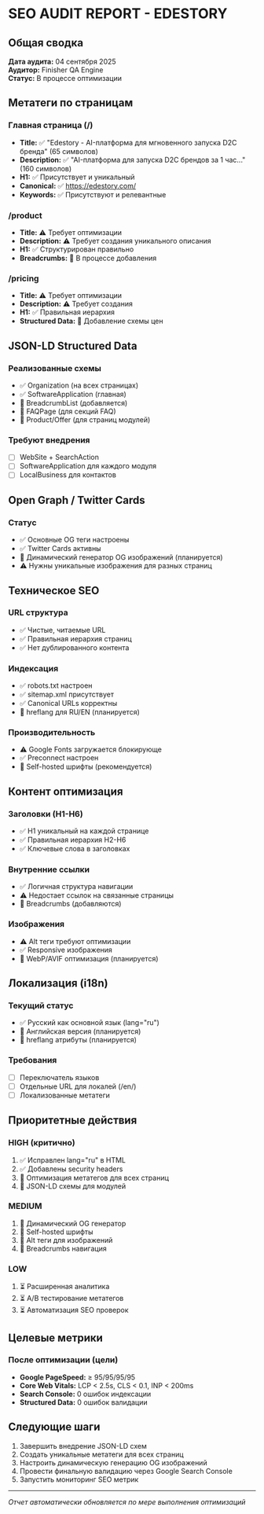 # SEO AUDIT REPORT - EDESTORY

## Общая сводка

**Дата аудита:** 04 сентября 2025  
**Аудитор:** Finisher QA Engine  
**Статус:** В процессе оптимизации  

## Метатеги по страницам

### Главная страница (/)
- **Title:** ✅ "Edestory - AI-платформа для мгновенного запуска D2C бренда" (65 символов)  
- **Description:** ✅ "AI-платформа для запуска D2C брендов за 1 час..." (160 символов)
- **H1:** ✅ Присутствует и уникальный
- **Canonical:** ✅ https://edestory.com/
- **Keywords:** ✅ Присутствуют и релевантные

### /product  
- **Title:** ⚠️ Требует оптимизации
- **Description:** ⚠️ Требует создания уникального описания
- **H1:** ✅ Структурирован правильно
- **Breadcrumbs:** 🔄 В процессе добавления

### /pricing
- **Title:** ⚠️ Требует оптимизации
- **Description:** ⚠️ Требует создания
- **H1:** ✅ Правильная иерархия
- **Structured Data:** 🔄 Добавление схемы цен

## JSON-LD Structured Data

### Реализованные схемы
- ✅ Organization (на всех страницах)
- ✅ SoftwareApplication (главная)
- 🔄 BreadcrumbList (добавляется)
- 🔄 FAQPage (для секций FAQ)
- 🔄 Product/Offer (для страниц модулей)

### Требуют внедрения
- [ ] WebSite + SearchAction
- [ ] SoftwareApplication для каждого модуля
- [ ] LocalBusiness для контактов

## Open Graph / Twitter Cards

### Статус
- ✅ Основные OG теги настроены
- ✅ Twitter Cards активны
- 🔄 Динамический генератор OG изображений (планируется)
- ⚠️ Нужны уникальные изображения для разных страниц

## Техническое SEO

### URL структура
- ✅ Чистые, читаемые URL
- ✅ Правильная иерархия страниц
- ✅ Нет дублированного контента

### Индексация
- ✅ robots.txt настроен
- ✅ sitemap.xml присутствует
- ✅ Canonical URLs корректны
- 🔄 hreflang для RU/EN (планируется)

### Производительность
- ⚠️ Google Fonts загружается блокирующе
- ✅ Preconnect настроен
- 🔄 Self-hosted шрифты (рекомендуется)

## Контент оптимизация

### Заголовки (H1-H6)
- ✅ H1 уникальный на каждой странице
- ✅ Правильная иерархия H2-H6
- ✅ Ключевые слова в заголовках

### Внутренние ссылки
- ✅ Логичная структура навигации
- ⚠️ Недостает ссылок на связанные страницы
- 🔄 Breadcrumbs (добавляются)

### Изображения
- ⚠️ Alt теги требуют оптимизации
- ✅ Responsive изображения
- 🔄 WebP/AVIF оптимизация (планируется)

## Локализация (i18n)

### Текущий статус
- ✅ Русский как основной язык (lang="ru")
- 🔄 Английская версия (планируется)
- 🔄 hreflang атрибуты (планируется)

### Требования
- [ ] Переключатель языков
- [ ] Отдельные URL для локалей (/en/)
- [ ] Локализованные метатеги

## Приоритетные действия

### HIGH (критично)
1. ✅ Исправлен lang="ru" в HTML
2. ✅ Добавлены security headers
3. 🔄 Оптимизация метатегов для всех страниц
4. 🔄 JSON-LD схемы для модулей

### MEDIUM  
1. 🔄 Динамический OG генератор
2. 🔄 Self-hosted шрифты  
3. 🔄 Alt теги для изображений
4. 🔄 Breadcrumbs навигация

### LOW
1. ⏳ Расширенная аналитика
2. ⏳ A/B тестирование метатегов
3. ⏳ Автоматизация SEO проверок

## Целевые метрики

### После оптимизации (цели)
- **Google PageSpeed:** ≥ 95/95/95/95
- **Core Web Vitals:** LCP < 2.5s, CLS < 0.1, INP < 200ms
- **Search Console:** 0 ошибок индексации
- **Structured Data:** 0 ошибок валидации

## Следующие шаги

1. Завершить внедрение JSON-LD схем
2. Создать уникальные метатеги для всех страниц
3. Настроить динамическую генерацию OG изображений  
4. Провести финальную валидацию через Google Search Console
5. Запустить мониторинг SEO метрик

---
*Отчет автоматически обновляется по мере выполнения оптимизаций*